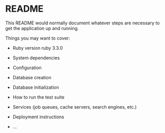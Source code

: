 # README

This README would normally document whatever steps are necessary to get the
application up and running.

Things you may want to cover:

* Ruby version ruby 3.3.0

* System dependencies

* Configuration

* Database creation

* Database initialization

* How to run the test suite

* Services (job queues, cache servers, search engines, etc.)

* Deployment instructions

* ...
